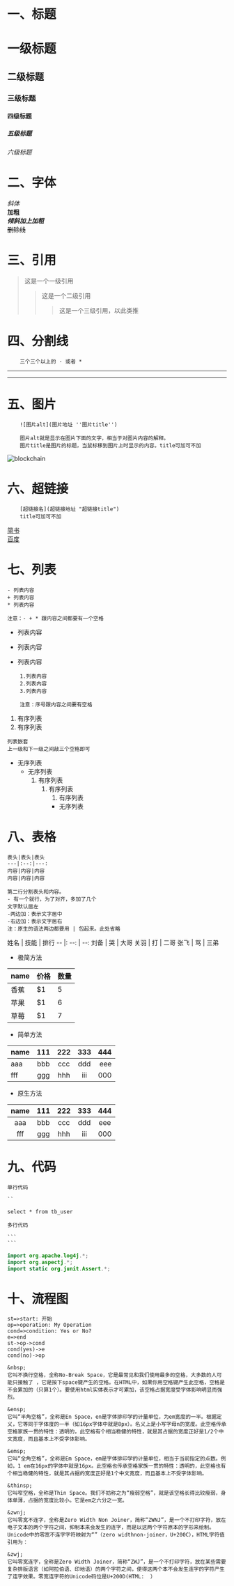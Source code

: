 
# 一、标题

# 一级标题
## 二级标题
### 三级标题
#### 四级标题
##### 五级标题
###### 六级标题

# 二、字体

*斜体*
<br>
**加粗**
<br>
***倾斜加上加粗***
<br>
~~删除线~~
<br>

# 三、引用
> 这是一个一级引用
>> 这是一个二级引用
>>> 这是一个三级引用，以此类推

# 四、分割线

~~~
    三个三个以上的 - 或者 *
~~~
----------
**********

# 五、图片

~~~
    ![图片alt](图片地址 ''图片title'')
    
    图片alt就是显示在图片下面的文字，相当于对图片内容的解释。
    图片title是图片的标题，当鼠标移到图片上时显示的内容。title可加可不加
~~~

![blockchain](https://ss0.bdstatic.com/70cFvHSh_Q1YnxGkpoWK1HF6hhy/it/u=702257389,1274025419&fm=27&gp=0.jpg "区块链")

# 六、超链接

~~~
    [超链接名](超链接地址 "超链接title")
    title可加可不加
~~~

[简书](http://jianshu.com)
<br>
[百度](http://baidu.com)

# 七、列表
~~~
- 列表内容
+ 列表内容
* 列表内容

注意：- + * 跟内容之间都要有一个空格
~~~

- 列表内容
+ 列表内容
* 列表内容

~~~
    1.列表内容
    2.列表内容
    3.列表内容
    
    注意：序号跟内容之间要有空格
~~~
1. 有序列表
2. 有序列表

~~~
列表嵌套
上一级和下一级之间敲三个空格即可
~~~

- 无序列表
   + 无序列表
      1. 有序列表
         1. 有序列表
            1. 有序列表
            * 无序列表
# 八、表格
~~~
表头|表头|表头
---|:--:|---:
内容|内容|内容
内容|内容|内容

第二行分割表头和内容。
- 有一个就行，为了对齐，多加了几个
文字默认居左
-两边加：表示文字居中
-右边加：表示文字居右
注：原生的语法两边都要用 | 包起来。此处省略
~~~

姓名 | 技能 | 排行
-- |: --: | --:
刘备 | 哭 | 大哥
关羽 | 打 | 二哥
张飞 | 骂 | 三弟

- 极简方法

name | 价格 |  数量  
-|-|-
香蕉 | $1 | 5 |
苹果 | $1 | 6 |
草莓 | $1 | 7 |

- 简单方法

name | 111 | 222 | 333 | 444
-- | :-: | :-: | :-: | -:
aaa | bbb | ccc | ddd | eee| 
fff | ggg| hhh | iii | 000|

- 原生方法

name | 111 | 222 | 333 | 444
:-: | :-: | :-: | :-: | :-:
aaa | bbb | ccc | ddd | eee| 
fff | ggg| hhh | iii | 000|

# 九、代码

~~~
单行代码
  
``
~~~
`select * from tb_user`

~~~
多行代码

```
```
~~~

```java
import org.apache.log4j.*;
import org.aspectj.*;
import static org.junit.Assert.*;
```

# 十、流程图

```flow
st=>start: 开始
op=>operation: My Operation
cond=>condition: Yes or No?
e=>end
st->op->cond
cond(yes)->e
cond(no)->op
```

~~~
&nbsp;
它叫不换行空格，全称No-Break Space，它是最常见和我们使用最多的空格，大多数的人可能只接触了 ，它是按下space键产生的空格。在HTML中，如果你用空格键产生此空格，空格是不会累加的（只算1个）。要使用html实体表示才可累加，该空格占据宽度受字体影响明显而强烈。

&ensp;
它叫“半角空格”，全称是En Space，en是字体排印学的计量单位，为em宽度的一半。根据定义，它等同于字体度的一半（如16px字体中就是8px）。名义上是小写字母n的宽度。此空格传承空格家族一贯的特性：透明的，此空格有个相当稳健的特性，就是其占据的宽度正好是1/2个中文宽度，而且基本上不受字体影响。

&emsp;
它叫“全角空格”，全称是Em Space，em是字体排印学的计量单位，相当于当前指定的点数。例如，1 em在16px的字体中就是16px。此空格也传承空格家族一贯的特性：透明的，此空格也有个相当稳健的特性，就是其占据的宽度正好是1个中文宽度，而且基本上不受字体影响。

&thinsp;
它叫窄空格，全称是Thin Space。我们不妨称之为“瘦弱空格”，就是该空格长得比较瘦弱，身体单薄，占据的宽度比较小。它是em之六分之一宽。

&zwnj;
它叫零宽不连字，全称是Zero Width Non Joiner，简称“ZWNJ”，是一个不打印字符，放在电子文本的两个字符之间，抑制本来会发生的连字，而是以这两个字符原本的字形来绘制。Unicode中的零宽不连字字符映射为“”（zero widthnon-joiner，U+200C），HTML字符值引用为： ‌

&zwj;
它叫零宽连字，全称是Zero Width Joiner，简称“ZWJ”，是一个不打印字符，放在某些需要复杂排版语言（如阿拉伯语、印地语）的两个字符之间，使得这两个本不会发生连字的字符产生了连字效果。零宽连字符的Unicode码位是U+200D(HTML: ‍ ‍）

~~~
